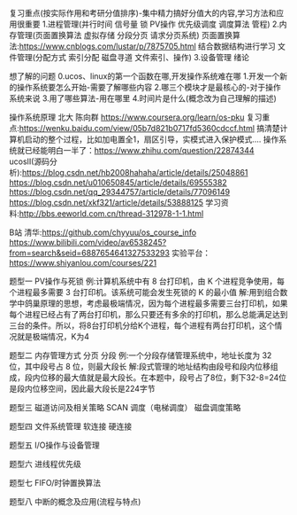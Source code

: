 复习重点(按实际作用和考研分值排序)-集中精力搞好分值大的内容,学习方法和应用很重要
1.进程管理(并行时间 信号量 锁 PV操作 优先级调度 调度算法 管程)
2.内存管理(页面置换算法 虚拟存储 分段分页 请求分页系统)
页面置换算法:https://www.cnblogs.com/lustar/p/7875705.html  结合数据结构进行学习
文件管理(分配方式 索引分配 磁盘寻道 文件索引、操作)
3.设备管理 绪论

想了解的问题
0.ucos、linux的第一个函数在哪,开发操作系统难在哪
1.开发一个新的操作系统要怎么开始-需要了解哪些内容
2.哪三个模块才是最核心的-对于操作系统来说
3.用了哪些算法-用在哪里
4.时间片是什么(概念改为自己理解的描述)

操作系统原理 北大 陈向群 https://www.coursera.org/learn/os-pku
复习重点:https://wenku.baidu.com/view/05b7d821b0717fd5360cdccf.html
搞清楚计算机启动的整个过程，比如加电置全1，扇区引导，实模式进入保护模式....
操作系统就已经能明白一半了：https://www.zhihu.com/question/22874344
ucosII(源码分析):https://blog.csdn.net/hb2008hahaha/article/details/25048861
https://blog.csdn.net/u010650845/article/details/69555382
https://blog.csdn.net/qq_29344757/article/details/77096149
https://blog.csdn.net/xkf321/article/details/53888125
学习资料:http://bbs.eeworld.com.cn/thread-312978-1-1.html

B站 清华:https://github.com/chyyuu/os_course_info
https://www.bilibili.com/video/av6538245?from=search&seid=6887654641327533293
实验平台：https://www.shiyanlou.com/courses/221

题型一 PV操作与死锁
例:计算机系统中有 8 台打印机，由 K 个进程竞争使用，每个进程最多需要 3 台打印机。该系统可能会发生死锁的 K 的最小值 
解:用到组合数学中鸽巢原理的思想，考虑最极端情况，因为每个进程最多需要三台打印机，如果每个进程已经占有了两台打印机，那么只要还有多余的打印机，那么总能满足达到三台的条件。所以，将8台打印机分给K个进程，每个进程有两台打印机，这个情况就是极端情况，K为4

题型二 内存管理方式
分页 分段 
例:一个分段存储管理系统中，地址长度为 32 位，其中段号占 8 位，则最大段长 
解:段式管理的地址结构由段号和段内位移组成，段内位移的最大值就是最大段长。在本题中，段号占了8位，剩下32-8=24位是段内位移空间，因此最大段长是224字节

题型三 磁道访问及相关策略 
SCAN 调度（电梯调度） 磁盘调度策略

题型四 文件系统管理
软连接 硬连接

题型五 I/O操作与设备管理
 

题型六 进线程优先级

题型七 FIFO/时钟置换算法

题型八 中断的概念及应用(流程与特点)
